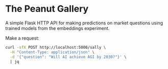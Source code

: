 # The Peanut Gallery

A simple Flask HTTP API for making predictions on market questions using trained models from the embeddings experiment.

Make a request:

```bash
curl -sfX POST http://localhost:5000/sally \
  -H "Content-Type: application/json" \
  -d '{"question": "Will AI achieve AGI by 2030?"}' \
  | jq
```
